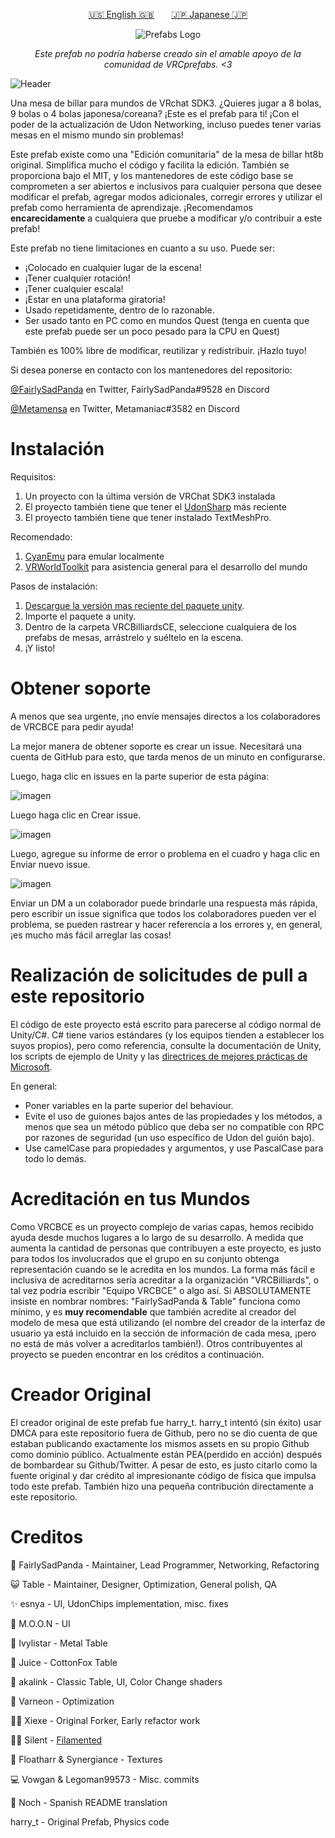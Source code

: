 <p align="center"><a href="https://github.com/VRCBilliards/vrcbce/blob/master/README.md">🇺🇸 English 🇬🇧</a> &nbsp;&nbsp;&nbsp;&nbsp;&nbsp; <a href="https://github.com/VRCBilliards/vrcbce/blob/master/README_ja.md">🇯🇵 Japanese 🇯🇵</a></p>

<p align="center"><img src="https://avatars.githubusercontent.com/u/50210138?s=200&v=4" alt="Prefabs Logo"></p>

<p align="center"><i>Este prefab no podría haberse creado sin el amable apoyo de la comunidad de VRCprefabs. <3</i></p>

![Header](https://user-images.githubusercontent.com/6299186/136136789-f195e2ef-0cce-4807-8313-f62c39159b2f.png)

Una mesa de billar para mundos de VRchat SDK3. ¿Quieres jugar a 8 bolas, 9 bolas o 4 bolas japonesa/coreana? ¡Este es el prefab para ti! ¡Con el poder de la actualización de Udon Networking, incluso puedes tener varias mesas en el mismo mundo sin problemas!

Este prefab existe como una "Edición comunitaria" de la mesa de billar ht8b original. Simplifica mucho el código y facilita la edición. También se proporciona bajo el MIT, y los mantenedores de este código base se comprometen a ser abiertos e inclusivos para cualquier persona que desee modificar el prefab, agregar modos adicionales, corregir errores y utilizar el prefab como herramienta de aprendizaje. ¡Recomendamos **encarecidamente** a cualquiera que pruebe a modificar y/o contribuir a este prefab!

Este prefab no tiene limitaciones en cuanto a su uso. Puede ser:

- ¡Colocado en cualquier lugar de la escena!
- ¡Tener cualquier rotación!
- ¡Tener cualquier escala!
- ¡Estar en una plataforma giratoria!
- Usado repetidamente, dentro de lo razonable.
- Ser usado tanto en PC como en mundos Quest (tenga en cuenta que este prefab puede ser un poco pesado para la CPU en Quest)

También es 100% libre de modificar, reutilizar y redistribuir. ¡Hazlo tuyo!

Si desea ponerse en contacto con los mantenedores del repositorio:

[@FairlySadPanda](https://twitter.com/FairlySadPanda) en Twitter,
FairlySadPanda#9528 en Discord

[@Metamensa](https://twitter.com/Metamensa) en Twitter,
Metamaniac#3582 en Discord

# Instalación

Requisitos:

1. Un proyecto con la última versión de VRChat SDK3 instalada
2. El proyecto también tiene que tener el [UdonSharp](https://github.com/MerlinVR/UdonSharp) más reciente 
3. El proyecto también tiene que tener instalado TextMeshPro.

Recomendado:

1. [CyanEmu](https://github.com/CyanLaser/CyanEmu) para emular localmente
2. [VRWorldToolkit](https://github.com/oneVR/VRWorldToolkit) para asistencia general para el desarrollo del mundo

Pasos de instalación:

1. [Descargue la versión mas reciente del paquete unity](https://github.com/noch3d/vrcbce-spanish/releases/latest).
2. Importe el paquete a unity.
3. Dentro de la carpeta VRCBilliardsCE, seleccione cualquiera de los prefabs de mesas, arrástrelo y suéltelo en la escena.
4. ¡Y listo!

# Obtener soporte

A menos que sea urgente, ¡no envíe mensajes directos a los colaboradores de VRCBCE para pedir ayuda!

La mejor manera de obtener soporte es crear un issue. Necesitará una cuenta de GitHub para esto, que tarda menos de un minuto en configurarse.

Luego, haga clic en issues en la parte superior de esta página:

![imagen](https://user-images.githubusercontent.com/732532/127752254-37061d3a-c13e-4de7-9212-792e17fe6472.png)

Luego haga clic en Crear issue.

![imagen](https://user-images.githubusercontent.com/732532/127752268-c46fca03-72cf-4712-96b9-24e47764d791.png)

Luego, agregue su informe de error o problema en el cuadro y haga clic en Enviar nuevo issue.

![imagen](https://user-images.githubusercontent.com/732532/127752457-03751bba-df2b-48f0-a220-a9cd699d9974.png)

Enviar un DM a un colaborador puede brindarle una respuesta más rápida, pero escribir un issue significa que todos los colaboradores pueden ver el problema, se pueden rastrear y hacer referencia a los errores y, en general, ¡es mucho más fácil arreglar las cosas!

# Realización de solicitudes de pull a este repositorio

El código de este proyecto está escrito para parecerse al código normal de Unity/C#. C# tiene varios estándares (y los equipos tienden a establecer los suyos propios), pero como referencia, consulte la documentación de Unity, los scripts de ejemplo de Unity y las [directrices de mejores prácticas de Microsoft](https://docs.microsoft.com/en-us/dotnet/csharp/programming-guide/inside-a-program/coding-conventions).

  En general:
  - Poner variables en la parte superior del behaviour.
  - Evite el uso de guiones bajos antes de las propiedades y los métodos, a menos que sea un método público que deba ser no compatible con RPC por razones de seguridad (un uso específico de Udon del guión bajo).
  - Use camelCase para propiedades y argumentos, y use PascalCase para todo lo demás.

# Acreditación en tus Mundos

Como VRCBCE es un proyecto complejo de varias capas, hemos recibido ayuda desde muchos lugares a lo largo de su desarrollo. A medida que aumenta la cantidad de personas que contribuyen a este proyecto, es justo para todos los involucrados que el grupo en su conjunto obtenga representación cuando se le acredita en los mundos. La forma más fácil e inclusiva de acreditarnos sería acreditar a la organización "VRCBilliards", o tal vez podría escribir "Equipo VRCBCE" o algo así. Si ABSOLUTAMENTE insiste en nombrar nombres: "FairlySadPanda & Table" funciona como mínimo, y es **muy recomendable** que también acredite al creador del modelo de mesa que está utilizando (el nombre del creador de la interfaz de usuario ya está incluido en la sección de información de cada mesa, ¡pero no está de más volver a acreditarlos también!). Otros contribuyentes al proyecto se pueden encontrar en los créditos a continuación.

# Creador Original

El creador original de este prefab fue harry_t. harry_t intentó (sin éxito) usar DMCA para este repositorio fuera de Github, pero no se dio cuenta de que estaban publicando exactamente los mismos assets en su propio Github como dominio público. Actualmente están PEA(perdido en acción) después de bombardear su Github/Twitter. A pesar de esto, es justo citarlo como la fuente original y dar crédito al impresionante código de física que impulsa todo este prefab. También hizo una pequeña contribución directamente a este repositorio.


# Creditos
🐼 FairlySadPanda - Maintainer, Lead Programmer, Networking, Refactoring

😺 Table - Maintainer, Designer, Optimization, General polish, QA

✨ esnya - UI, UdonChips implementation, misc. fixes

🌙 M.O.O.N - UI

🌳 Ivylistar - Metal Table

🦊 Juice - CottonFox Table

🦈 akalink - Classic Table, UI, Color Change shaders

🚗 Varneon - Optimization

🧙‍♂️ Xiexe - Original Forker, Early refactor work

🧙‍♀️ Silent - [Filamented](https://gitlab.com/s-ilent/filamented)

🎨 Floatharr & Synergiance - Textures

💻 Vowgan & Legoman99573 - Misc. commits
 
🐆 Noch - Spanish README translation

harry_t - Original Prefab, Physics code
